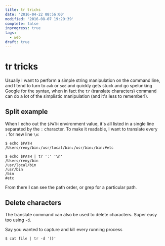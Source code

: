 ```yaml
---
title: tr tricks
date: '2016-04-22 08:56:00'
modified: '2016-08-07 19:29:39'
complete: false
inprogress: true
tags:
  - web
draft: true
---
```

# tr tricks

Usually I want to perform a simple string manipulation on the command line, and I tend to turn to `awk` or `sed` and quickly gets stuck and go spelunking Google for the syntax, when in fact the `tr` (translate characters) command can do a lot of the simplistic manipulation (and it's less to remember!).

<!--more-->

## Split example

When I echo out the `$PATH` environment value, it's all listed in a single line separated by the `:` character. To make it readable, I want to translate every `:` for new line `\n`:

```
$ echo $PATH
/Users/remy/bin:/usr/local/bin:/usr/bin:/bin:#etc

$ echo $PATH | tr ':' '\n'
/Users/remy/bin
/usr/local/bin
/usr/bin
/bin
#etc
```

From there I can see the path order, or grep for a particular path.

## Delete characters

The translate command can also be used to delete characters. Super easy too using `-d`.

Say you wanted to capture and kill every running process

```
$ cat file | tr -d '()'
```
